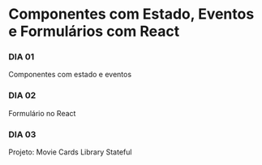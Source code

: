 # Componentes com Estado, Eventos e Formulários com React

### DIA 01
Componentes com estado e eventos

### DIA 02
Formulário no React

### DIA 03
Projeto: Movie Cards Library Stateful